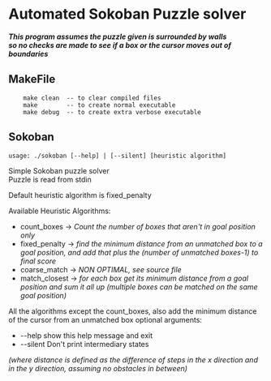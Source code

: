 # Automated Sokoban Puzzle solver

**_This program assumes the puzzle given is surrounded by walls <br/>so no checks are made to see if a box or the cursor moves out of boundaries_**

## MakeFile
```
    make clean  -- to clear compiled files
    make        -- to create normal executable
    make debug  -- to create extra verbose executable
```
    
## Sokoban
`usage: ./sokoban [--help] | [--silent] [heuristic algorithm]`

Simple Sokoban puzzle solver<br/>
Puzzle is read from stdin<br/>

Default heuristic algorithm is fixed_penalty<br/>
   
Available Heuristic Algorithms:<br/>
- count_boxes    ->   *Count the number of boxes that aren't in goal position only*
- fixed_penalty  ->  *find the minimum distance from an unmatched box to a goal position, and add that plus the (number of unmatched boxes-1) to final score*
- coarse_match   ->  *NON OPTIMAL, see source file*
- match_closest  ->  *for each box get its minimum distance from a goal position and sum it all up (multiple boxes can be matched on the same goal position)*

All the algorithms except the count_boxes, also add the minimum distance of the cursor from an unmatched box optional arguments:<br/>
- --help                  show this help message and exit
- --silent                Don't print intermediary states
   
*(where distance is defined as the difference of steps in the x direction and in the y direction, assuming no obstacles in between)*
